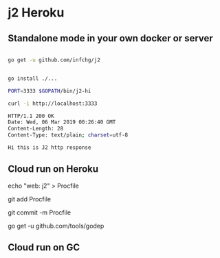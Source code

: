 # j2 Heroku 

## Standalone mode in your own docker or server

``` bash

go get -u github.com/infchg/j2 


go install ./...

PORT=3333 $GOPATH/bin/j2-hi

curl -i http://localhost:3333

HTTP/1.1 200 OK
Date: Wed, 06 Mar 2019 00:26:40 GMT
Content-Length: 28
Content-Type: text/plain; charset=utf-8

Hi this is J2 http response

```

## Cloud run on Heroku

echo "web: j2" > Procfile

git add Procfile

git commit -m Procfile



go get -u github.com/tools/godep




## Cloud run on GC 


